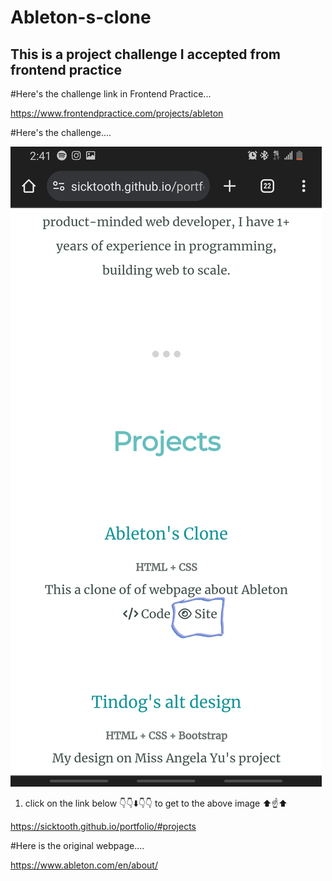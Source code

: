 ﻿# Ableton-s-clone

## This is a project challenge I accepted from frontend practice

#Here's the challenge link in Frontend Practice...

https://www.frontendpractice.com/projects/ableton

#Here's the challenge....

![alt text](Isolated.jpg "Screenshot of getting to link")

1. click on the link below 👇👇⬇️👇👇 to get to the above image ⬆️☝️⬆️

https://sicktooth.github.io/portfolio/#projects

#Here is the original webpage....

https://www.ableton.com/en/about/
